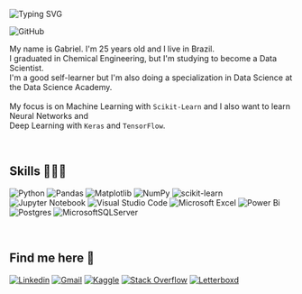 ![Typing SVG](https://readme-typing-svg.herokuapp.com?color=A664FF&size=35&center=true&vCenter=true&width=1000&lines=Olá!+Hello!+Hola!;I'm+a+Data+Analyst/Scientist)

![GitHub](https://img.shields.io/github/followers/gfacheti.svg?style=social&label=Follow&maxAge=2592000)

<div>
<p align="left"> My name is Gabriel. I'm 25 years old and I live in Brazil.<br>
	I graduated in Chemical Engineering, but I'm studying to become a Data Scientist.<br>
	I'm a good self-learner but I'm also doing a specialization in Data Science at the Data Science Academy.<br><br>
	My focus is on Machine Learning with <code>Scikit-Learn</code> and I also want to learn Neural Networks and<br>
	Deep Learning with <code>Keras</code> and <code>TensorFlow</code>.
	</p>
</div>

<br>

<h2 align="left">Skills 🧑🏻‍💻</h2>

![Python](https://img.shields.io/badge/python-3670A0?style=flat&logo=python&logoColor=ffdd54)
![Pandas](https://img.shields.io/badge/pandas-%23150458.svg?style=flat&logo=pandas&logoColor=white)
![Matplotlib](https://img.shields.io/badge/matplotlib-11557c?style=flat&logo=matplotlib.pyplot&logoColor=black)
![NumPy](https://img.shields.io/badge/numpy-%23013243.svg?style=flat&logo=numpy&logoColor=white)
![scikit-learn](https://img.shields.io/badge/scikit--learn-%23F7931E.svg?style=flat&logo=scikit-learn&logoColor=white)
![Jupyter Notebook](https://img.shields.io/badge/Jupyter_Notebook-white?style=flat&logo=jupyter&logoColor=orange)
![Visual Studio Code](https://img.shields.io/badge/Visual%20Studio%20Code-0078d7.svg?style=flat&logo=visual-studio-code&logoColor=white)
![Microsoft Excel](https://img.shields.io/badge/Microsoft_Excel-217346?style=flat&logo=microsoft-excel&logoColor=white)
![Power Bi](https://img.shields.io/badge/Power_BI-black?style=flat&logo=powerbi&logoColor=F2C811)
![Postgres](https://img.shields.io/badge/PostgreSQL-navy?style=flat&logo=postgresql&logoColor=white)
![MicrosoftSQLServer](https://img.shields.io/badge/Microsoft%20SQL%20Server-CC2927?style=flat&logo=microsoft%20sql%20server&logoColor=white)

<br>

<h2 align="left">Find me here 📧</h2>
	
[![Linkedin](https://img.shields.io/badge/LinkedIn-0077B5?style=flat&logo=linkedin&logoColor=white)](https://www.linkedin.com/in/gabrielfacheti/)
[![Gmail](https://img.shields.io/badge/Gmail-D14836?style=flat&logo=gmail&logoColor=white)](mailto:fachetigabriel@gmail.com)
[![Kaggle](https://img.shields.io/badge/Kaggle-white?style=flat&logo=kaggle&logoColor=37bae8)](https://www.kaggle.com/gabrielfacheti)
[![Stack Overflow](https://img.shields.io/badge/Stack_Overflow-FE7A16?style=flat&logo=stack-overflow&logoColor=white)](https://stackoverflow.com/users/20008071/gabriel-facheti)
[![Letterboxd](https://img.shields.io/badge/Letterboxd-202830?style=flat&logo=letterboxd&logoColor=ff8000)](https://letterboxd.com/gfac/)
